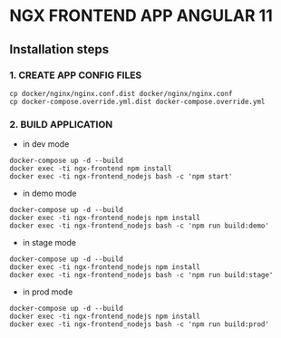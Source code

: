 # NGX FRONTEND APP ANGULAR 11

## Installation steps

### 1. CREATE APP CONFIG FILES

```
cp docker/nginx/nginx.conf.dist docker/nginx/nginx.conf
cp docker-compose.override.yml.dist docker-compose.override.yml
```

### 2. BUILD APPLICATION

- in dev mode

```
docker-compose up -d --build
docker exec -ti ngx-frontend npm install
docker exec -ti ngx-frontend_nodejs bash -c 'npm start'
```

- in demo mode

```
docker-compose up -d --build
docker exec -ti ngx-frontend_nodejs npm install
docker exec -ti ngx-frontend_nodejs bash -c 'npm run build:demo'
```

- in stage mode

```
docker-compose up -d --build
docker exec -ti ngx-frontend_nodejs npm install
docker exec -ti ngx-frontend_nodejs bash -c 'npm run build:stage'
```

- in prod mode

```
docker-compose up -d --build
docker exec -ti ngx-frontend_nodejs npm install
docker exec -ti ngx-frontend_nodejs bash -c 'npm run build:prod'
```
